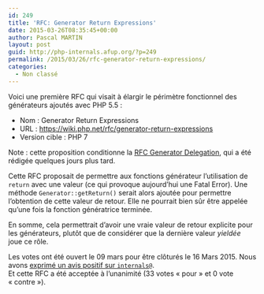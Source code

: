 ```yaml
---
id: 249
title: 'RFC: Generator Return Expressions'
date: 2015-03-26T08:35:45+00:00
author: Pascal MARTIN
layout: post
guid: http://php-internals.afup.org/?p=249
permalink: /2015/03/26/rfc-generator-return-expressions/
categories:
  - Non classé
---
```

Voici une première RFC qui visait à élargir le périmètre fonctionnel des générateurs ajoutés avec PHP 5.5 :

  * Nom : Generator Return Expressions
  * URL : <https://wiki.php.net/rfc/generator-return-expressions>
  * Version cible : PHP 7

Note : cette proposition conditionne la [RFC Generator Delegation](https://wiki.php.net/rfc/generator-delegation), qui a été rédigée quelques jours plus tard.

Cette RFC proposait de permettre aux fonctions générateur l&rsquo;utilisation de `return` avec une valeur (ce qui provoque aujourd&rsquo;hui une Fatal Error). Une méthode `Generator::getReturn()` serait alors ajoutée pour permettre l&rsquo;obtention de cette valeur de retour. Elle ne pourrait bien sûr être appelée qu&rsquo;une fois la fonction génératrice terminée.

En somme, cela permettrait d&rsquo;avoir une vraie valeur de retour explicite pour les générateurs, plutôt que de considérer que la dernière valeur _yieldée_ joue ce rôle.

Les votes ont été ouvert le 09 mars pour être clôturés le 16 Mars 2015. Nous avons [exprimé un avis positif sur `internals@`](http://news.php.net/php.internals/84998).  
Et cette RFC a été acceptée à l&rsquo;unanimité (33 votes &laquo;&nbsp;pour&nbsp;&raquo; et 0 vote &laquo;&nbsp;contre&nbsp;&raquo;).